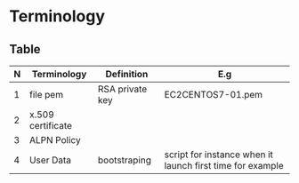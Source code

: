 # Terminology

## Table
| N | Terminology | Definition      | E.g               |
| - | ----------- | --------------- | ----------------- |
| 1 | file pem    | RSA private key | EC2CENTOS7-01.pem |
| 2 | x.509 certificate | | |
| 3 | ALPN Policy | | |
| 4 | User Data | bootstraping | script for instance when it launch first time for example |
